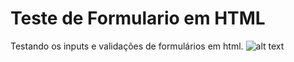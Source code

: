 # Teste de Formulario em HTML
Testando os inputs e validações de formulários em html.
![alt text](http://url/to/img.png)
